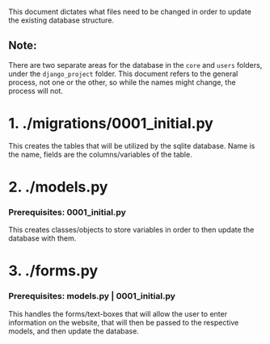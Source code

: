 This document dictates what files need to be changed in order to update 
the existing database structure.

## Note:
There are two separate areas for the database in the `core` and `users`
folders, under the `django_project` folder. This document refers to the general
process, not one or the other, so while the names might change,
the process will not.

# 1. ./migrations/0001_initial.py
This creates the tables that will be utilized by the sqlite database.
Name is the name, fields are the columns/variables of the table.

# 2. ./models.py
### Prerequisites: 0001_initial.py

This creates classes/objects to store variables in order to then
update the database with them.

# 3. ./forms.py
### Prerequisites: models.py | 0001_initial.py
This handles the forms/text-boxes that will allow the user
to enter information on the website, that will then be passed to
the respective models, and then update the database.




